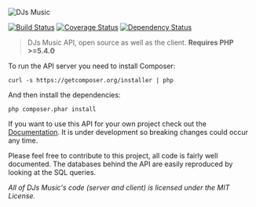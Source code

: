 ![DJs Music](http://static.djs-music.com/img/body/logo.gif)

[![Build Status](https://img.shields.io/travis/DJsMusic/DJsMusic-Server.svg?style=flat-square)](https://travis-ci.org/DJsMusic/DJsMusic-Server)
[![Coverage Status](https://img.shields.io/coveralls/DJsMusic/DJsMusic-Server.svg?style=flat-square)](https://coveralls.io/r/DJsMusic/DJsMusic-Server?branch=master)
[![Dependency Status](https://www.versioneye.com/user/projects/54e5cc27d1ec573c990006cf/badge.svg?style=flat)](https://www.versioneye.com/user/projects/54e5cc27d1ec573c990006cf)

> DJs Music API, open source as well as the client. **Requires PHP >=5.4.0**

To run the API server you need to install Composer:

```dos
curl -s https://getcomposer.org/installer | php
```

And then install the dependencies:

```dos
php composer.phar install
```

If you want to use this API for your own project check out the [Documentation](https://github.com/DJsMusic/DJsMusic-Client/wiki/API). It is under development so breaking changes could occur any time.

Please feel free to contribute to this project, all code is fairly well documented. The databases behind the API are easily reproduced by looking at the SQL queries.

*All of DJs Music's code (server and client) is licensed under the MIT License.*

